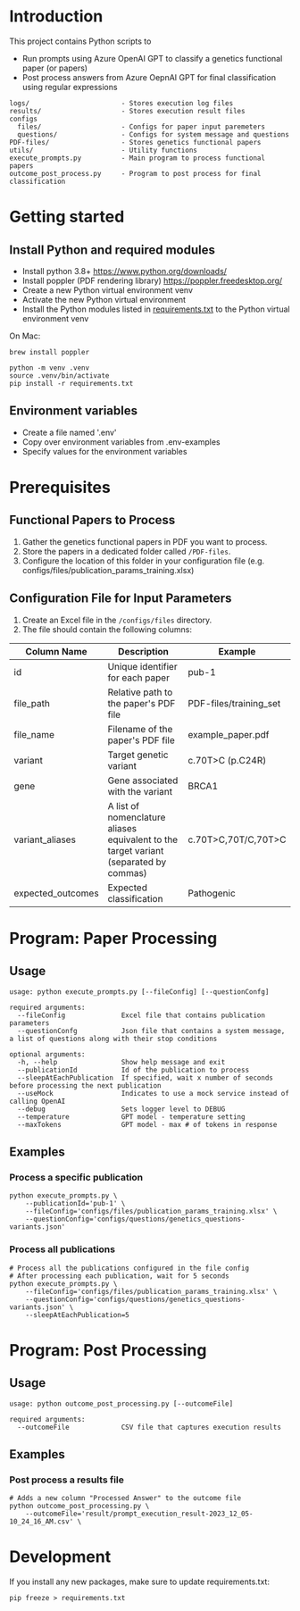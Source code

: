 # Introduction

This project contains Python scripts to
* Run prompts using Azure OpenAI GPT to classify a genetics functional paper (or papers)
* Post process answers from Azure OepnAI GPT for final classification using regular expressions

```
logs/                       - Stores execution log files
results/                    - Stores execution result files
configs
  files/                    - Configs for paper input paremeters
  questions/                - Configs for system message and questions
PDF-files/                  - Stores genetics functional papers
utils/                      - Utility functions
execute_prompts.py          - Main program to process functional papers
outcome_post_process.py     - Program to post process for final classification
```

# Getting started

## Install Python and required modules

* Install python 3.8+ https://www.python.org/downloads/
* Install poppler (PDF rendering library) https://poppler.freedesktop.org/
* Create a new Python virtual environment venv
* Activate the new Python virtual environment
* Install the Python modules listed in [requirements.txt](requirements.txt) to the Python virtual environment venv

On Mac:
```shell
brew install poppler

python -m venv .venv
source .venv/bin/activate
pip install -r requirements.txt
```

## Environment variables

* Create a file named '.env'
* Copy over environment variables from .env-examples
* Specify values for the environment variables

# Prerequisites
## Functional Papers to Process
1. Gather the genetics functional papers in PDF you want to process.
2. Store the papers in a dedicated folder called `/PDF-files`.
3. Configure the location of this folder in your configuration file (e.g. configs/files/publication_params_training.xlsx)

## Configuration File for Input Parameters
1. Create an Excel file in the `/configs/files` directory.
2. The file should contain the following columns:

Column Name | Description | Example
------------|-------------|--------
id          | Unique identifier for each paper | pub-1
file_path   | Relative path to the paper's PDF file | PDF-files/training_set
file_name   | Filename of the paper's PDF file | example_paper.pdf
variant     | Target genetic variant           | c.70T>C (p.C24R)
gene        | Gene associated with the variant | BRCA1
variant_aliases | A list of nomenclature aliases equivalent to the target variant (separated by commas) | c.70T>C,70T/C,70T>C
expected_outcomes | Expected classification | Pathogenic

# Program: Paper Processing
## Usage
```
usage: python execute_prompts.py [--fileConfig] [--questionConfg]

required arguments:
  --fileConfig              Excel file that contains publication parameters
  --questionConfg           Json file that contains a system message, a list of questions along with their stop conditions

optional arguments:
  -h, --help                Show help message and exit
  --publicationId           Id of the publication to process
  --sleepAtEachPublication  If specified, wait x number of seconds before processing the next publication
  --useMock                 Indicates to use a mock service instead of calling OpenAI
  --debug                   Sets logger level to DEBUG
  --temperature             GPT model - temperature setting
  --maxTokens               GPT model - max # of tokens in response
```
## Examples
### Process a specific publication
```
python execute_prompts.py \
    --publicationId='pub-1' \
    --fileConfig='configs/files/publication_params_training.xlsx' \
    --questionConfig='configs/questions/genetics_questions-variants.json'
```
### Process all publications
```
# Process all the publications configured in the file config
# After processing each publication, wait for 5 seconds
python execute_prompts.py \
    --fileConfig='configs/files/publication_params_training.xlsx' \
    --questionConfig='configs/questions/genetics_questions-variants.json' \
    --sleepAtEachPublication=5
```
# Program: Post Processing
## Usage
```
usage: python outcome_post_processing.py [--outcomeFile]

required arguments:
  --outcomeFile             CSV file that captures execution results
```
## Examples
### Post process a results file
```
# Adds a new column "Processed Answer" to the outcome file
python outcome_post_processing.py \
    --outcomeFile='result/prompt_execution_result-2023_12_05-10_24_16_AM.csv' \
```
# Development
If you install any new packages, make sure to update requirements.txt:
```
pip freeze > requirements.txt
```
